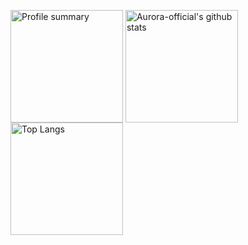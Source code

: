 <p>
  <img height="180em" src="https://github-profile-summary-cards.vercel.app/api/cards/profile-details?username=Aurora-official&theme=github" alt="Profile summary" align="center"/>
  <img height="180em" src="https://github-readme-stats.vercel.app/api?username=HuanMeng-official&show_icons=true&theme=default&count_private=true" alt="Aurora-official's github stats" align="center"/>
  <img height="180em" src="https://github-readme-stats.vercel.app/api/top-langs/?username=Aurora-official&layout=compact" alt="Top Langs" align="center"/>
</p>
